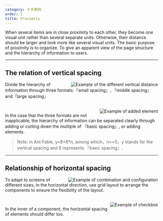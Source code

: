 ```yaml
---
category: 十大原则
order: 1
title: Proximity
---
```


When several items are in close proximity to each other, they become one visual unit rather than several separate units. Otherwise, their distance should be larger and look more like several visual units. The basic purpose of proximity is to organize. To give an apparent view of the page structure and the hierarchy of information to users.

---

## The relation of vertical spacing

<img class="preview-img" align="right" alt="Example of the different vertical distance" description="In Ant Fable, the three different formats are 8px (small spacing), 16px (middle spacing) and 24px (large spacing)." src="https://os.alipayobjects.com/rmsportal/blBCqHsUJhKxxAU.png">

Divide the hierarchy of information through three formats:『small spacing』, 『middle spacing』and『large spacing』

<br>

<img class="preview-img" align="right" alt="Example of added element" description="To make the hierarchy more apparent through adding 『guides』." src="https://os.alipayobjects.com/rmsportal/EWpTfSlQzueWlbp.png">

In the case that the three formats are not inapplicable, the hierarchy of information can be separated clearly through adding or cutting down the multiple of 『basic spacing』, or adding elements. 

> Note: in Ant Fable, y=8+8*n, among which，n>=0，y stands for the vertical spacing and 8 represents 『basic spacing』.

---

## Relationship of horizontal spacing   

<img class="preview-img" align="right" alt="Example of combination and configuration" src="https://os.alipayobjects.com/rmsportal/LdomydjSKKlFhiv.png">

To adapt to screens of different sizes, in the horizontal direction, use grid layout to arrange the components to ensure the flexibility of the layout. 

<br>

<img class="preview-img" align="right" alt="Example of checkbox" src="https://os.alipayobjects.com/rmsportal/DxzQXtIEnFcFxGY.png">

In the inner of a component, the horizontal spacing of elements should differ too.
